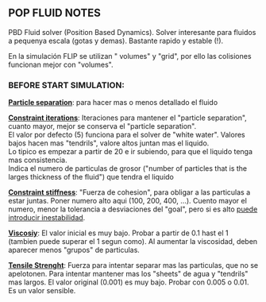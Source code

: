 ## POP FLUID NOTES

PBD Fluid solver (Position Based Dynamics). Solver interesante para fluidos a pequenya escala (gotas y demas). Bastante rapido y estable (!).

En la simulación FLIP se utilizan " volumes" y "grid", por ello las colisiones funcionan mejor con "volumes".   

### BEFORE START SIMULATION:   
<ins>**Particle separation**</ins>: para hacer mas o menos detallado el fluido   

<ins>**Constraint iterations**</ins>: Iteraciones para mantener el "particle separation", cuanto mayor, mejor se conserva el "particle separation".   
El valor por defecto (5) funciona para el solver de "white water". Valores bajos hacen mas "tendrils", valore altos juntan mas el liquido.   
Lo tipico es empezar a partir de 20 e ir subiendo, para que el liquido tenga mas consistencia.   
Indica el numero de particulas de grosor ("number of particles that is the larges thickness of the fluid") que tendra el liquido    

<ins>**Constraint stiffness**</ins>: "Fuerza de cohesion", para obligar a las particulas a estar juntas. Poner numero alto aqui (100, 200, 400, ...). Cuento mayor el numero, menor la tolerancia a desviaciones del "goal", pero si es alto <ins>puede introducir inestabilidad</ins>.   

<ins>**Viscosiy**</ins>: El valor inicial es muy bajo. Probar a partir de 0.1 hast el 1 (tambien puede superar el 1 segun como). Al aumentar la viscosidad, deben aparecer menos "grupos" de particulas.    

<ins>**Tensile Strenght**</ins>: Fuerza para intentar separar mas las particulas, que no se apelotonen. Para intentar mantener mas los "sheets" de agua y "tendrils" mas largos. El valor original (0.001) es muy bajo. Probar con 0.005 o 0.01. Es un valor sensible.    
